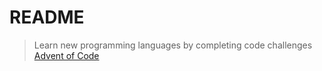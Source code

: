 # README

> Learn new programming languages by completing code challenges [Advent of Code](https://adventofcode.com)

